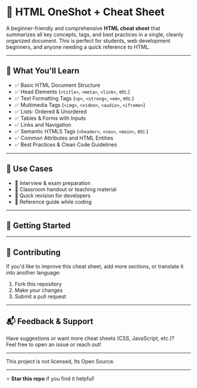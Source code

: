 # 📘 HTML OneShot + Cheat Sheet

A beginner-friendly and comprehensive **HTML cheat sheet** that summarizes all key concepts, tags, and best practices in a single, cleanly organized document. This is perfect for students, web development beginners, and anyone needing a quick reference to HTML.

---

## 🧠 What You'll Learn

- ✅ Basic HTML Document Structure
- ✅ Head Elements (`<title>`, `<meta>`, `<link>`, etc.)
- ✅ Text Formatting Tags (`<p>`, `<strong>`, `<em>`, etc.)
- ✅ Multimedia Tags (`<img>`, `<video>`, `<audio>`, `<iframe>`)
- ✅ Lists: Ordered & Unordered
- ✅ Tables & Forms with Inputs
- ✅ Links and Navigation
- ✅ Semantic HTML5 Tags (`<header>`, `<nav>`, `<main>`, etc.)
- ✅ Common Attributes and HTML Entities
- ✅ Best Practices & Clean Code Guidelines

---

## 📌 Use Cases

- 🔹 Interview & exam preparation
- 🔹 Classroom handout or teaching material
- 🔹 Quick revision for developers
- 🔹 Reference guide while coding

---

## 🚀 Getting Started
---

## 🤝 Contributing

If you'd like to improve this cheat sheet, add more sections, or translate it into another language:

1. Fork this repository
2. Make your changes
3. Submit a pull request

---

## 📬 Feedback & Support

Have suggestions or want more cheat sheets (CSS, JavaScript, etc.)?  
Feel free to open an issue or reach out!

---


This project is not licensed, Its Open Source.

---

⭐ **Star this repo** if you find it helpful!

